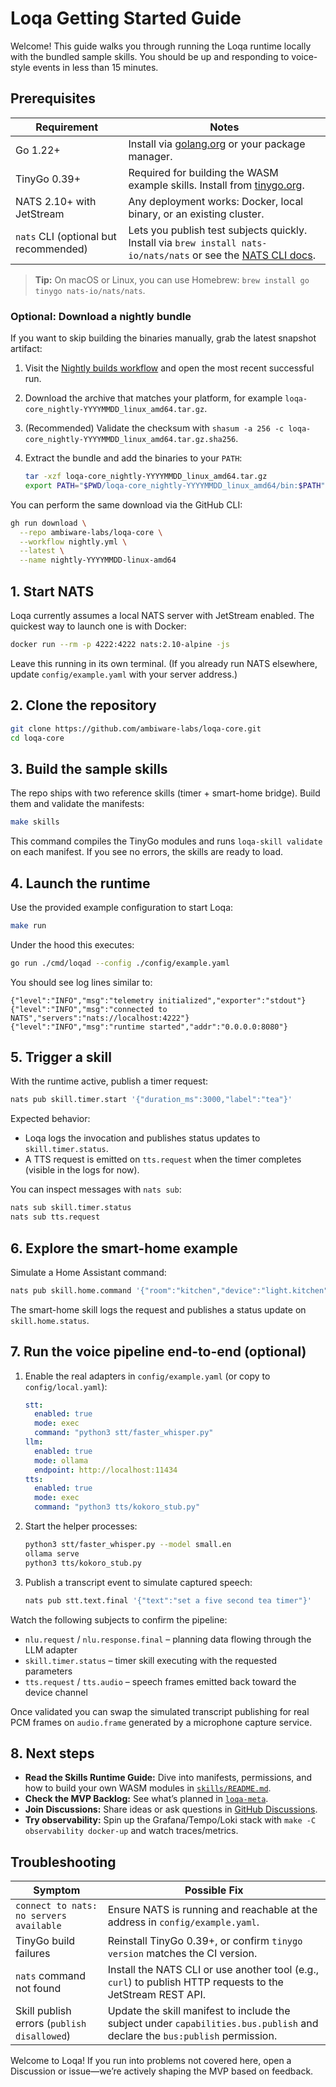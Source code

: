# Loqa Getting Started Guide

Welcome! This guide walks you through running the Loqa runtime locally with the bundled sample skills. You should be up and responding to voice-style events in less than 15 minutes.

## Prerequisites

| Requirement | Notes |
| --- | --- |
| Go 1.22+ | Install via [golang.org](https://go.dev/dl) or your package manager. |
| TinyGo 0.39+ | Required for building the WASM example skills. Install from [tinygo.org](https://tinygo.org/getting-started/install). |
| NATS 2.10+ with JetStream | Any deployment works: Docker, local binary, or an existing cluster. |
| `nats` CLI (optional but recommended) | Lets you publish test subjects quickly. Install via `brew install nats-io/nats/nats` or see the [NATS CLI docs](https://docs.nats.io/nats-tools/nats-cli). |

> **Tip:** On macOS or Linux, you can use Homebrew: `brew install go tinygo nats-io/nats/nats`.

### Optional: Download a nightly bundle

If you want to skip building the binaries manually, grab the latest snapshot artifact:

1. Visit the [Nightly builds workflow](https://github.com/ambiware-labs/loqa-core/actions/workflows/nightly.yml) and open the most recent successful run.
2. Download the archive that matches your platform, for example `loqa-core_nightly-YYYYMMDD_linux_amd64.tar.gz`.
3. (Recommended) Validate the checksum with `shasum -a 256 -c loqa-core_nightly-YYYYMMDD_linux_amd64.tar.gz.sha256`.
4. Extract the bundle and add the binaries to your `PATH`:

   ```bash
   tar -xzf loqa-core_nightly-YYYYMMDD_linux_amd64.tar.gz
   export PATH="$PWD/loqa-core_nightly-YYYYMMDD_linux_amd64/bin:$PATH"
   ```

You can perform the same download via the GitHub CLI:

```bash
gh run download \
  --repo ambiware-labs/loqa-core \
  --workflow nightly.yml \
  --latest \
  --name nightly-YYYYMMDD-linux-amd64
```

## 1. Start NATS

Loqa currently assumes a local NATS server with JetStream enabled. The quickest way to launch one is with Docker:

```bash
docker run --rm -p 4222:4222 nats:2.10-alpine -js
```

Leave this running in its own terminal. (If you already run NATS elsewhere, update `config/example.yaml` with your server address.)

## 2. Clone the repository

```bash
git clone https://github.com/ambiware-labs/loqa-core.git
cd loqa-core
```

## 3. Build the sample skills

The repo ships with two reference skills (timer + smart-home bridge). Build them and validate the manifests:

```bash
make skills
```

This command compiles the TinyGo modules and runs `loqa-skill validate` on each manifest. If you see no errors, the skills are ready to load.

## 4. Launch the runtime

Use the provided example configuration to start Loqa:

```bash
make run
```

Under the hood this executes:

```bash
go run ./cmd/loqad --config ./config/example.yaml
```

You should see log lines similar to:

```
{"level":"INFO","msg":"telemetry initialized","exporter":"stdout"}
{"level":"INFO","msg":"connected to NATS","servers":"nats://localhost:4222"}
{"level":"INFO","msg":"runtime started","addr":"0.0.0.0:8080"}
```

## 5. Trigger a skill

With the runtime active, publish a timer request:

```bash
nats pub skill.timer.start '{"duration_ms":3000,"label":"tea"}'
```

Expected behavior:

- Loqa logs the invocation and publishes status updates to `skill.timer.status`.
- A TTS request is emitted on `tts.request` when the timer completes (visible in the logs for now).

You can inspect messages with `nats sub`:

```bash
nats sub skill.timer.status
nats sub tts.request
```

## 6. Explore the smart-home example

Simulate a Home Assistant command:

```bash
nats pub skill.home.command '{"room":"kitchen","device":"light.kitchen","action":"turn_on","payload":"brightness=80"}'
```

The smart-home skill logs the request and publishes a status update on `skill.home.status`.

## 7. Run the voice pipeline end-to-end (optional)

1. Enable the real adapters in `config/example.yaml` (or copy to `config/local.yaml`):

   ```yaml
   stt:
     enabled: true
     mode: exec
     command: "python3 stt/faster_whisper.py"
   llm:
     enabled: true
     mode: ollama
     endpoint: http://localhost:11434
   tts:
     enabled: true
     mode: exec
     command: "python3 tts/kokoro_stub.py"
   ```

2. Start the helper processes:

   ```bash
   python3 stt/faster_whisper.py --model small.en
   ollama serve
   python3 tts/kokoro_stub.py
   ```

3. Publish a transcript event to simulate captured speech:

   ```bash
   nats pub stt.text.final '{"text":"set a five second tea timer"}'
   ```

Watch the following subjects to confirm the pipeline:

- `nlu.request` / `nlu.response.final` – planning data flowing through the LLM adapter
- `skill.timer.status` – timer skill executing with the requested parameters
- `tts.request` / `tts.audio` – speech frames emitted back toward the device channel

Once validated you can swap the simulated transcript publishing for real PCM frames on `audio.frame` generated by a microphone capture service.

## 8. Next steps

- **Read the Skills Runtime Guide:** Dive into manifests, permissions, and how to build your own WASM modules in [`skills/README.md`](../skills/README.md).
- **Check the MVP Backlog:** See what’s planned in [`loqa-meta`](https://github.com/ambiware-labs/loqa-meta/blob/main/roadmap/MVP_BACKLOG.md).
- **Join Discussions:** Share ideas or ask questions in [GitHub Discussions](https://github.com/ambiware-labs/loqa-core/discussions).
- **Try observability:** Spin up the Grafana/Tempo/Loki stack with `make -C observability docker-up` and watch traces/metrics.

## Troubleshooting

| Symptom | Possible Fix |
| --- | --- |
| `connect to nats: no servers available` | Ensure NATS is running and reachable at the address in `config/example.yaml`. |
| TinyGo build failures | Reinstall TinyGo 0.39+, or confirm `tinygo version` matches the CI version. |
| `nats` command not found | Install the NATS CLI or use another tool (e.g., `curl`) to publish HTTP requests to the JetStream REST API. |
| Skill publish errors (`publish disallowed`) | Update the skill manifest to include the subject under `capabilities.bus.publish` and declare the `bus:publish` permission. |

Welcome to Loqa! If you run into problems not covered here, open a Discussion or issue—we’re actively shaping the MVP based on feedback.
